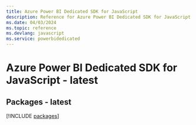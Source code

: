 ```yaml
---
title: Azure Power BI Dedicated SDK for JavaScript
description: Reference for Azure Power BI Dedicated SDK for JavaScript
ms.date: 04/03/2024
ms.topic: reference
ms.devlang: javascript
ms.service: powerbidedicated
---
```

# Azure Power BI Dedicated SDK for JavaScript - latest
## Packages - latest
[!INCLUDE [packages](power-bi-dedicated-index.md)]